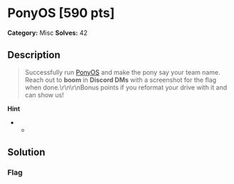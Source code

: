# PonyOS [590 pts]

**Category:** Misc
**Solves:** 42

## Description
>Successfully run [PonyOS](https://www.ponyos.org/) and make the pony say your team name. Reach out to **boom** in **Discord DMs** with a screenshot for the flag when done.\r\n\r\nBonus points if you reformat your drive with it and can show us!

**Hint**
* -

## Solution

### Flag

